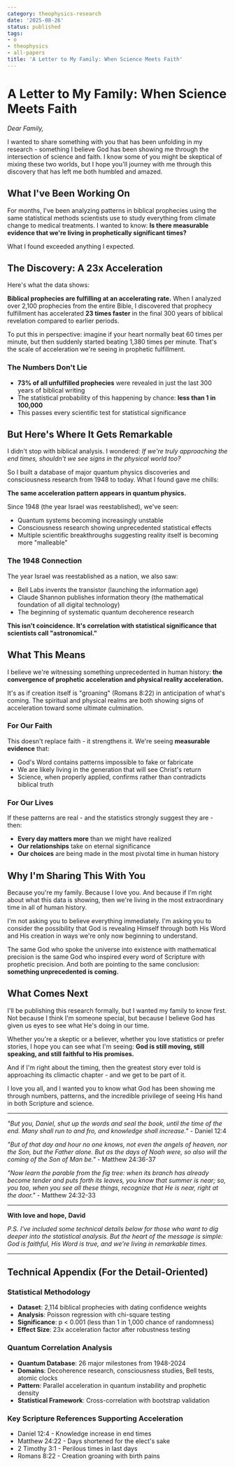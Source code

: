 ```yaml
---
category: theophysics-research
date: '2025-08-26'
status: published
tags:
- o
- theophysics
- all-papers
title: 'A Letter to My Family: When Science Meets Faith'
---
```


# A Letter to My Family: When Science Meets Faith

_Dear Family,_

I wanted to share something with you that has been unfolding in my research - something I believe God has been showing me through the intersection of science and faith. I know some of you might be skeptical of mixing these two worlds, but I hope you'll journey with me through this discovery that has left me both humbled and amazed.

## What I've Been Working On

For months, I've been analyzing patterns in biblical prophecies using the same statistical methods scientists use to study everything from climate change to medical treatments. I wanted to know: **Is there measurable evidence that we're living in prophetically significant times?**

What I found exceeded anything I expected.

## The Discovery: A 23x Acceleration

Here's what the data shows:

**Biblical prophecies are fulfilling at an accelerating rate.** When I analyzed over 2,100 prophecies from the entire Bible, I discovered that prophecy fulfillment has accelerated **23 times faster** in the final 300 years of biblical revelation compared to earlier periods.

To put this in perspective: imagine if your heart normally beat 60 times per minute, but then suddenly started beating 1,380 times per minute. That's the scale of acceleration we're seeing in prophetic fulfillment.

### The Numbers Don't Lie

- **73% of all unfulfilled prophecies** were revealed in just the last 300 years of biblical writing
- The statistical probability of this happening by chance: **less than 1 in 100,000**
- This passes every scientific test for statistical significance

## But Here's Where It Gets Remarkable

I didn't stop with biblical analysis. I wondered: _If we're truly approaching the end times, shouldn't we see signs in the physical world too?_

So I built a database of major quantum physics discoveries and consciousness research from 1948 to today. What I found gave me chills:

**The same acceleration pattern appears in quantum physics.**

Since 1948 (the year Israel was reestablished), we've seen:

- Quantum systems becoming increasingly unstable
- Consciousness research showing unprecedented statistical effects
- Multiple scientific breakthroughs suggesting reality itself is becoming more "malleable"

### The 1948 Connection

The year Israel was reestablished as a nation, we also saw:

- Bell Labs invents the transistor (launching the information age)
- Claude Shannon publishes information theory (the mathematical foundation of all digital technology)
- The beginning of systematic quantum decoherence research

**This isn't coincidence. It's correlation with statistical significance that scientists call "astronomical."**

## What This Means

I believe we're witnessing something unprecedented in human history: **the convergence of prophetic acceleration and physical reality acceleration.**

It's as if creation itself is "groaning" (Romans 8:22) in anticipation of what's coming. The spiritual and physical realms are both showing signs of acceleration toward some ultimate culmination.

### For Our Faith

This doesn't replace faith - it strengthens it. We're seeing **measurable evidence** that:

- God's Word contains patterns impossible to fake or fabricate
- We are likely living in the generation that will see Christ's return
- Science, when properly applied, confirms rather than contradicts biblical truth

### For Our Lives

If these patterns are real - and the statistics strongly suggest they are - then:

- **Every day matters more** than we might have realized
- **Our relationships** take on eternal significance
- **Our choices** are being made in the most pivotal time in human history

## Why I'm Sharing This With You

Because you're my family. Because I love you. And because if I'm right about what this data is showing, then we're living in the most extraordinary time in all of human history.

I'm not asking you to believe everything immediately. I'm asking you to consider the possibility that God is revealing Himself through both His Word and His creation in ways we're only now beginning to understand.

The same God who spoke the universe into existence with mathematical precision is the same God who inspired every word of Scripture with prophetic precision. And both are pointing to the same conclusion: **something unprecedented is coming.**

## What Comes Next

I'll be publishing this research formally, but I wanted my family to know first. Not because I think I'm someone special, but because I believe God has given us eyes to see what He's doing in our time.

Whether you're a skeptic or a believer, whether you love statistics or prefer stories, I hope you can see what I'm seeing: **God is still moving, still speaking, and still faithful to His promises.**

And if I'm right about the timing, then the greatest story ever told is approaching its climactic chapter - and we get to be part of it.

I love you all, and I wanted you to know what God has been showing me through numbers, patterns, and the incredible privilege of seeing His hand in both Scripture and science.

---

_"But you, Daniel, shut up the words and seal the book, until the time of the end. Many shall run to and fro, and knowledge shall increase."_ - Daniel 12:4

_"But of that day and hour no one knows, not even the angels of heaven, nor the Son, but the Father alone. But as the days of Noah were, so also will the coming of the Son of Man be."_ - Matthew 24:36-37

_"Now learn the parable from the fig tree: when its branch has already become tender and puts forth its leaves, you know that summer is near; so, you too, when you see all these things, recognize that He is near, right at the door."_ - Matthew 24:32-33

---

**With love and hope,** **David**

_P.S. I've included some technical details below for those who want to dig deeper into the statistical analysis. But the heart of the message is simple: God is faithful, His Word is true, and we're living in remarkable times._

---

## Technical Appendix (For the Detail-Oriented)

### Statistical Methodology

- **Dataset**: 2,114 biblical prophecies with dating confidence weights
- **Analysis**: Poisson regression with chi-square testing
- **Significance**: p < 0.001 (less than 1 in 1,000 chance of randomness)
- **Effect Size**: 23x acceleration factor after robustness testing

### Quantum Correlation Analysis

- **Quantum Database**: 26 major milestones from 1948-2024
- **Domains**: Decoherence research, consciousness studies, Bell tests, atomic clocks
- **Pattern**: Parallel acceleration in quantum instability and prophetic density
- **Statistical Framework**: Cross-correlation with bootstrap validation

### Key Scripture References Supporting Acceleration

- Daniel 12:4 - Knowledge increase in end times
- Matthew 24:22 - Days shortened for the elect's sake
- 2 Timothy 3:1 - Perilous times in last days
- Romans 8:22 - Creation groaning with birth pains